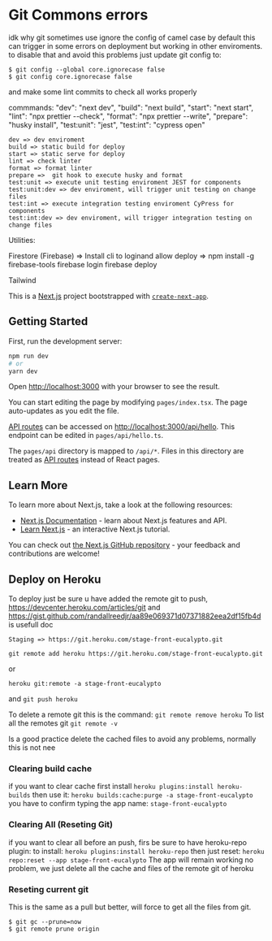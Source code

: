 # Git Commons errors

idk why git sometimes use ignore the config of camel case by default this can trigger in some errors on deployment but working in other enviroments. to disable that and avoid this problems just update git config to:

```
$ git config --global core.ignorecase false
$ git config core.ignorecase false
```

and make some lint commits to check all works properly

commmands:
"dev": "next dev",
"build": "next build",
"start": "next start",
"lint": "npx prettier --check",
"format": "npx prettier --write",
"prepare": "husky install",
"test:unit": "jest",
"test:int": "cypress open"

    dev => dev enviroment
    build => static build for deploy
    start => static serve for deploy
    lint => check linter
    format => format linter
    prepare =>  git hook to execute husky and format
    test:unit => execute unit testing enviroment JEST for components
    test:unit:dev => dev enviroment, will trigger unit testing on change files
    test:int => execute integration testing enviroment CyPress for components
    test:int:dev => dev enviroment, will trigger integration testing on change files

Utilities:

Firestore (Firebase) => Install cli to loginand allow deploy => npm install -g firebase-tools
firebase login
firebase deploy

Tailwind

This is a [Next.js](https://nextjs.org/) project bootstrapped with [`create-next-app`](https://github.com/vercel/next.js/tree/canary/packages/create-next-app).

## Getting Started

First, run the development server:

```bash
npm run dev
# or
yarn dev
```

Open [http://localhost:3000](http://localhost:3000) with your browser to see the result.

You can start editing the page by modifying `pages/index.tsx`. The page auto-updates as you edit the file.

[API routes](https://nextjs.org/docs/api-routes/introduction) can be accessed on [http://localhost:3000/api/hello](http://localhost:3000/api/hello). This endpoint can be edited in `pages/api/hello.ts`.

The `pages/api` directory is mapped to `/api/*`. Files in this directory are treated as [API routes](https://nextjs.org/docs/api-routes/introduction) instead of React pages.

## Learn More

To learn more about Next.js, take a look at the following resources:

- [Next.js Documentation](https://nextjs.org/docs) - learn about Next.js features and API.
- [Learn Next.js](https://nextjs.org/learn) - an interactive Next.js tutorial.

You can check out [the Next.js GitHub repository](https://github.com/vercel/next.js/) - your feedback and contributions are welcome!

## Deploy on Heroku

To deploy just be sure u have added the remote git to push, https://devcenter.heroku.com/articles/git and https://gist.github.com/randallreedjr/aa89e069371d07371882eea2df15fb4d is usefull doc

`Staging => https://git.heroku.com/stage-front-eucalypto.git`

`git remote add heroku https://git.heroku.com/stage-front-eucalypto.git `

or

`heroku git:remote -a stage-front-eucalypto`

and
`git push heroku`

To delete a remote git this is the command: `git remote remove heroku`
To list all the remotes git `git remote -v`

Is a good practice delete the cached files to avoid any problems, normally this is not nee

### Clearing build cache

if you want to clear cache first install `heroku plugins:install heroku-builds`
then use it:
`heroku builds:cache:purge -a stage-front-eucalypto`
you have to confirm typing the app name: `stage-front-eucalypto`

### Clearing All (Reseting Git)

if you want to clear all before an push, firs be sure to have heroku-repo plugin:
to install:
`heroku plugins:install heroku-repo`
then just reset:
`heroku repo:reset --app stage-front-eucalypto`
The app will remain working no problem, we just delete all the cache and files of the remote git of heroku

### Reseting current git

This is the same as a pull but better, will force to get all the files from git.

```
$ git gc --prune=now
$ git remote prune origin
```
